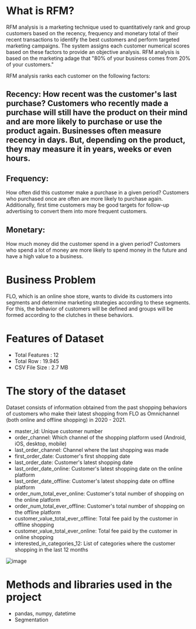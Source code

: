 # What is RFM?

RFM analysis is a marketing technique used to quantitatively rank and group customers based on the recency, frequency and monetary total of their recent transactions to identify the best customers and perform targeted marketing campaigns. The system assigns each customer numerical scores based on these factors to provide an objective analysis. RFM analysis is based on the marketing adage that "80% of your business comes from 20% of your customers."

RFM analysis ranks each customer on the following factors:

## Recency: How recent was the customer's last purchase? Customers who recently made a purchase will still have the product on their mind and are more likely to purchase or use the product again. Businesses often measure recency in days. But, depending on the product, they may measure it in years, weeks or even hours.

## Frequency: 
How often did this customer make a purchase in a given period? Customers who purchased once are often are more likely to purchase again. Additionally, first time customers may be good targets for follow-up advertising to convert them into more frequent customers.

## Monetary: 
How much money did the customer spend in a given period? Customers who spend a lot of money are more likely to spend money in the future and have a high value to a business.

# Business Problem
FLO, which is an online shoe store, wants to divide its customers into segments and determine marketing strategies according to these segments. For this, the behavior of customers will be defined and groups will be formed according to the clutches in these behaviors.

# Features of Dataset
* Total Features : 12
* Total Row : 19.945
* CSV File Size : 2.7 MB

# The story of the dataset
Dataset consists of information obtained from the past shopping behaviors of customers who make their latest shopping from FLO as Omnichannel (both online and offline shopping) in 2020 - 2021.

* master_id: Unique customer number
* order_channel: Which channel of the shopping platform used (Android, iOS, desktop, mobile)
* last_order_channel: Channel where the last shopping was made
* first_order_date: Customer's first shopping date
* last_order_date: Customer's latest shopping date
* last_order_date_online: Customer's latest shopping date on the online platform
* last_order_date_offline: Customer's latest shopping date on offline platform
* order_num_total_ever_online: Customer's total number of shopping on the online platform
* order_num_total_ever_offline: Customer's total number of shopping on the offline platform
* customer_value_total_ever_offline: Total fee paid by the customer in offline shopping
* customer_value_total_ever_online: Total fee paid by the customer in online shopping
* interested_in_categories_12: List of categories where the customer shopping in the last 12 months

![image](https://github.com/YaseminOzturkk/crm-analytics/assets/48058898/c18c6ed5-94d0-472d-a748-2b84bb47da44)

# Methods and libraries used in the project
* pandas, numpy, datetime
* Segmentation

